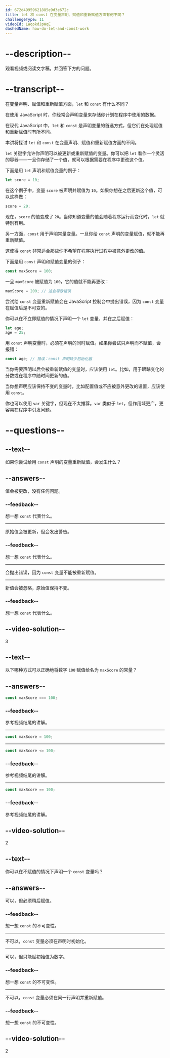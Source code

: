 ```yaml
---
id: 672d49959621885e9d3e672c
title: let 和 const 在变量声明、赋值和重新赋值方面有何不同？
challengeType: 11
videoId: LWqokdJpWqE
dashedName: how-do-let-and-const-work
---
```


# --description--

观看视频或阅读文字稿，并回答下方的问题。

# --transcript--

在变量声明、赋值和重新赋值方面，`let` 和 `const` 有什么不同？

在使用 JavaScript 时，你经常会声明变量来存储你计划在程序中使用的数据。

在现代 JavaScript 中，`let` 和 `const` 是声明变量的首选方式，但它们在处理赋值和重新赋值时有所不同。

本讲将探讨 `let` 和 `const` 在变量声明、赋值和重新赋值方面的不同。

`let` 关键字允许你声明可以被更新或重新赋值的变量。你可以把 `let` 看作一个灵活的容器——一旦你存储了一个值，就可以根据需要在程序中更改这个值。

下面是用 `let` 声明和赋值变量的例子：

```js
let score = 10;
```

在这个例子中，变量 `score` 被声明并赋值为 `10`。如果你想在之后更新这个值，可以这样做：

```js
score = 20;
```

现在，`score` 的值变成了 `20`。当你知道变量的值会随着程序运行而变化时，`let` 就特别有用。

另一方面，`const` 用于声明常量变量。一旦你给 `const` 声明的变量赋值，就不能再重新赋值。

这使得 `const` 非常适合那些你不希望在程序执行过程中被意外更改的值。

下面是用 `const` 声明和赋值变量的例子：

```js
const maxScore = 100;
```

一旦 `maxScore` 被赋值为 `100`，它的值就不能再更改：

```js
maxScore = 200; // 这会导致错误
```

尝试给 `const` 变量重新赋值会在 JavaScript 控制台中抛出错误，因为 `const` 变量在赋值后是不可变的。

你可以在不立即赋值的情况下声明一个 `let` 变量，并在之后赋值：

```js
let age;
age = 25;
```

用 `const` 声明变量时，必须在声明的同时赋值。如果你尝试只声明而不赋值，会报错：

```js
const age; // 错误：const 声明缺少初始化器
```

当你需要声明以后会被重新赋值的变量时，应该使用 `let`。比如，用于跟踪变化的分数或在程序中随时间更新的值。

当你想声明应该保持不变的变量时，比如配置值或不应被意外更改的设置，应该使用 `const`。

你也可以使用 `var` 关键字，但现在不太推荐。`var` 类似于 `let`，但作用域更广，更容易在程序中引发问题。

# --questions--

## --text--

如果你尝试给用 `const` 声明的变量重新赋值，会发生什么？

## --answers--

值会被更改，没有任何问题。

### --feedback--

想一想 `const` 代表什么。

---

原始值会被更新，但会发出警告。

### --feedback--

想一想 `const` 代表什么。

---

会抛出错误，因为 `const` 变量不能被重新赋值。

---

新值会被忽略，原始值保持不变。

### --feedback--

想一想 `const` 代表什么。

## --video-solution--

3

## --text--

以下哪种方式可以正确地将数字 `100` 赋值给名为 `maxScore` 的常量？

## --answers--

```js
const maxScore === 100;
```

### --feedback--

参考视频结尾的讲解。

---

```js
const maxScore = 100;
```

---

```js
const maxScore <= 100;
```

### --feedback--

参考视频结尾的讲解。

---

```js
const maxScore == 100;
```

### --feedback--

参考视频结尾的讲解。

## --video-solution--

2

## --text--

你可以在不赋值的情况下声明一个 `const` 变量吗？

## --answers--

可以，但必须稍后赋值。

### --feedback--

想一想 `const` 的不可变性。

---

不可以，`const` 变量必须在声明时初始化。

---

可以，但只能赋初始值为数字。

### --feedback--

想一想 `const` 的不可变性。

---

不可以，`const` 变量必须在同一行声明并重新赋值。

### --feedback--

想一想 `const` 的不可变性。

## --video-solution--

2

